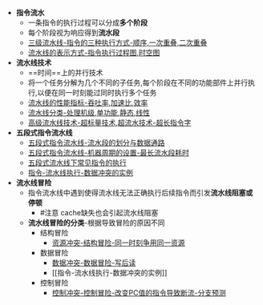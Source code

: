 
- **指令流水**
	- 一条指令的执行过程可以分成**多个阶段**
	- 每个阶段视为响应得到**流水段**
	- [三级流水线-指令的三种执行方式-顺序,一次重叠,二次重叠](三级流水线-指令的三种执行方式-顺序,一次重叠,二次重叠.md)
	- [流水线的表示方式-指令执行过程图,时空图](流水线的表示方式-指令执行过程图,时空图.md)
- **流水线技术**
	- ==时间==上的并行技术
	- 将一个任务分解为几个不同的子任务,每个阶段在不同的功能部件上并行执行,以便在同一时刻能过同时执行多个任务
	- [流水线的性能指标-吞吐率,加速比,效率](考研/408/计算机组成原理/流水线的性能指标-吞吐率,加速比,效率.md)
	- [流水线分类-处理机级,单功能,静态,线性](考研/408/计算机组成原理/流水线分类-处理机级,单功能,静态,线性.md)
	- [高级流水线技术-超标量技术,超流水技术-超长指令字](高级流水线技术-超标量技术,超流水技术-超长指令字.md)
- **五段式指令流水线**
	- [五段式指令流水线-流水段的划分与数据通路](考研/408/计算机组成原理/五段式指令流水线-流水段的划分与数据通路.md)
	- [五段式指令流水线-机器周期的设置-最长流水段耗时](考研/408/计算机组成原理/五段式指令流水线-机器周期的设置-最长流水段耗时.md)
	- [五段式流水线下常见指令的执行](考研/408/计算机组成原理/五段式流水线下常见指令的执行.md)
	- [指令-流水线执行-数据冲突的实例](指令-流水线执行-数据冲突的实例.md)
- **流水线冒险**
	- 指令流水线中遇到使得流水线无法正确执行后续指令而引发**流水线阻塞或停顿**
		- #注意 cache缺失也会引起流水线阻塞
	- **流水线冒险的分类**-根据导致冒险的原因不同
		- 结构冒险
			- [资源冲突-结构冒险-同一时刻争用同一资源](资源冲突-结构冒险-同一时刻争用同一资源.md)
		- 数据冒险
			- [数据冲突-数据冒险-写后读](考研/408/计算机组成原理/数据冲突-数据冒险-写后读.md)
			- [[指令-流水线执行-数据冲突的实例]]
		- 控制冒险
			- [控制冲突-控制冒险-改变PC值的指令导致断流-分支预测](考研/408/计算机组成原理/控制冲突-控制冒险-改变PC值的指令导致断流-分支预测.md)

